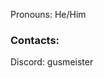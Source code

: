 <div>
  <p>Pronouns: He/Him</p>
</div>

<div>
  <h3>Contacts:</h3>
  <p>Discord: gusmeister</p>
</div>

